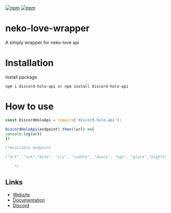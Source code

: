 [![npm](https://img.shields.io/npm/dt/neko-love-wrapper?style=for-the-badge)](https://www.npmjs.com/package/neko-love-wrapper)
[![npm](https://img.shields.io/npm/v/neko-love-wrapper?style=for-the-badge)](https://www.npmjs.com/package/neko-love-wrapper)

# neko-love-wrapper
A simply wrapper for neko-love api

# Installation

Install package
```
npm i discord-holo-api or npm install discord-holo-api
```

# How to use

```js
const DiscordHoloApi = require('discord-holo-api');

DiscordHoloApi(endpoint).then((url) =>{
console.log(url)
})

/*Available endpoint

["art", "ask","bite", "cry", "cuddle", "dance", "ego", "glare","highfive", "hug", "kiss", "lick", "nom", "pat", "poke", "pressf", "punch", "sex", "shoot", "slap", "slappope", "smug", "suicide", "tickle", "wasted", "wink"]
    
    */
```
    
## Links

*   [Website](http://discord-holo-api.ml/api/)
*   [Documentation](https://docs.neko-love.xyz/)
*   [Discord](https://discord.gg/TApdfmN)

